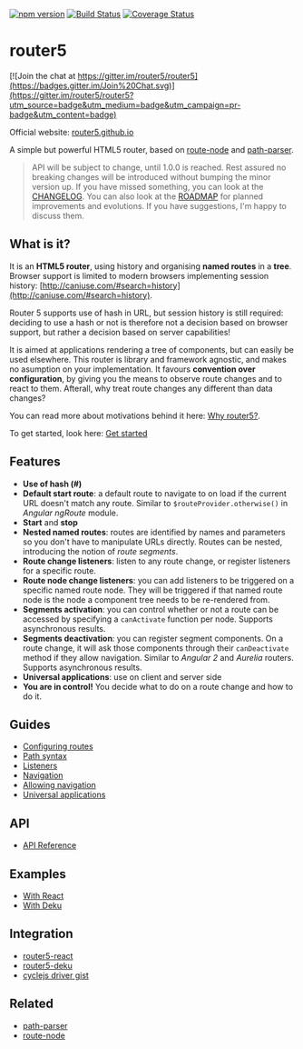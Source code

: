 [![npm version](https://badge.fury.io/js/router5.svg)](http://badge.fury.io/js/router5)
[![Build Status](https://travis-ci.org/router5/router5.svg)](https://travis-ci.org/router5/router5)
[![Coverage Status](https://coveralls.io/repos/router5/router5/badge.svg)](https://coveralls.io/r/router5/router5)

# router5

[![Join the chat at https://gitter.im/router5/router5](https://badges.gitter.im/Join%20Chat.svg)](https://gitter.im/router5/router5?utm_source=badge&utm_medium=badge&utm_campaign=pr-badge&utm_content=badge)

Official website: [router5.github.io](http://router5.github.io)

A simple but powerful HTML5 router, based on [route-node](https://github.com/troch/route-node)
and [path-parser](https://github.com/troch/path-parser).

> API will be subject to change, until 1.0.0 is reached. Rest assured no breaking changes will be introduced without bumping
the minor version up. If you have missed something, you can look at the [CHANGELOG](./CHANGELOG.md). You can also look at the
[ROADMAP](./ROADMAP.md) for planned improvements and evolutions. If you have suggestions, I'm happy to discuss them.

## What is it?

It is an __HTML5 router__, using history and organising __named routes__ in a __tree__. Browser support
is limited to modern browsers implementing session history: [http://caniuse.com/#search=history](http://caniuse.com/#search=history).

Router 5 supports use of hash in URL, but session history is still required: deciding
to use a hash or not is therefore not a decision based on browser support, but rather a decision based
on server capabilities!

It is aimed at applications rendering a tree of components, but can easily be used elsewhere.
This router is library and framework agnostic, and makes no asumption on your implementation.
It favours __convention over configuration__, by giving you the means to observe route changes
and to react to them. Afterall, why treat route changes any different than data changes?

You can read more about motivations behind it here: [Why router5?](http://router5.github.io/docs/why-router5.html).

To get started, look here: [Get started](http://router5.github.io/docs/why-router5.html)

## Features

- __Use of hash (#)__
- __Default start route__: a default route to navigate to on load if the current URL doesn't match any route. Similar to `$routeProvider.otherwise()` in _Angular ngRoute_ module.
- __Start__ and __stop__
- __Nested named routes__: routes are identified by names and parameters so you don't have to manipulate URLs
directly. Routes can be nested, introducing the notion of _route segments_.
- __Route change listeners__: listen to any route change, or register listeners for a specific route.
- __Route node change listeners__: you can add listeners to be triggered on a specific named route node. They will be triggered if that named route node is the node a component tree needs to be re-rendered from.
- __Segments activation__: you can control whether or not a route can be accessed by specifying a `canActivate`
function per node. Supports asynchronous results.
- __Segments deactivation__: you can register segment components. On a route change, it will ask those components through their `canDeactivate` method if they allow navigation. Similar to _Angular 2_ and _Aurelia_ routers. Supports asynchronous results.
- __Universal applications__: use on client and server side
- __You are in control!__ You decide what to do on a route change and how to do it.


## Guides

- [Configuring routes](http://router5.github.io/docs/configuring-routes.html)
- [Path syntax](http://router5.github.io/docs/path-syntax.html)
- [Listeners](http://router5.github.io/docs/listeners.html)
- [Navigation](http://router5.github.io/docs/navigation.html)
- [Allowing navigation](http://router5.github.io/docs/preventing-navigation.html)
- [Universal applications](http://router5.github.io/docs/universal-applications.html)

## API

- [API Reference](http://router5.github.io/docs/preventing-navigation.html)

## Examples

- [With React](http://router5.github.io/docs/with-react.html)
- [With Deku](http://router5.github.io/docs/with-deku.html)

## Integration

- [router5-react](https://github.com/router5/router5-react)
- [router5-deku](https://github.com/router5/router5-deku)
- [cyclejs driver gist](https://gist.github.com/axefrog/217e522282a7948737e1)

## Related

- [path-parser](https://github.com/troch/path-parser)
- [route-node](https://github.com/troch/route-node)
